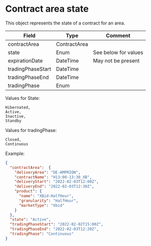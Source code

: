 ﻿# Contract area state

This object represents the state of a contract for an area.

| Field | Type | Comment |
| --- | --- | --- |
| contractArea | ContractArea | |
| state | Enum | See below for values |
| expirationDate | DateTime | May not be present |
| tradingPhaseStart | DateTime | |
| tradingPhaseEnd | DateTime | |
| tradingPhase | Enum | |

Values for State:
```
Hibernated,
Active,
Inactive,
Standby
```

Values for tradingPhase:
```
Closed,
Continuous
```

Example:
```json
{
  "contractArea":  {
    "deliveryArea": "DE-AMPRION",
    "contractName": "H13:00-13:30_XB",
    "deliveryStart": "2022-02-03T12:00Z",
    "deliveryEnd": "2022-02-03T12:30Z",
    "product": {
      "name": "XBid-HalfHour",
      "granularity": "HalfHour",
      "marketType": "Xbid"
    }
  },
  "state": "Active",
  "tradingPhaseStart": "2022-02-02T15:00Z",
  "tradingPhaseEnd": "2022-02-03T12:20Z",
  "tradingPhase": "Continuous"
}
```